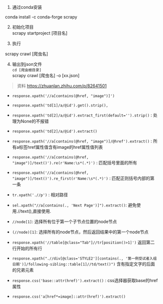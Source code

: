 1. 通过conda安装  

conda install -c conda-forge scrapy

2. 初始化项目  
scrapy startproject [项目名]

3. 执行

scrapy crawl [爬虫名]

4. 输出到json文件  
`cd [爬虫根目录]`  
scrapy crawl [爬虫名] -o [xx.json]


> 资料
https://zhuanlan.zhihu.com/p/82641501  

* `response.xpath('//a[contains(@href, "image")]')`
* `response.xpath('td[1]/a/@id').get().strip(),`
* `response.xpath('td[2]/a/@id').extract_first(default='').strip()` : 处理为None的不报错
* `response.xpath('td[2]/a/@id').extract()`
* `response.xpath('//a[contains(@href, "image")]/@href').extract()` : 所有a标签href属性值含有image的href属性值列表
* `response.xpath('//a[contains(@href, "image")]/text()').re(r'Name:\s*(.*)')` : 匹配括号里面的所有
* `response.xpath('//a[contains(@href, "image")]/text()').re_first(r'Name:\s*(.*)')` : 匹配正则括号内部的第一条
* `tr.xpath('.//p')` : 相对路径
* `sel.xpath("//a[contains(., 'Next Page')]").extract()`: 避免使用.//text(),直接使用.
* `//node[1]`: 选择所有位于第一个子节点位置的node节点
* `(//node)[1]`: 选择所有的node节点，然后返回结果中的第一个node节点
* `response.xpath('//table[@class="Tab"]//tr[position()>1]')` 返回第二行开始的所有行
* `response.xpath(".//div[@class='STYLE2'][contains(., '第一例受试者入组日期')]/following-sibling::table[1]//td/text()")` 含有指定文字的后面的兄弟元素

* `response.css('base::attr(href)').extract()` : css选择器获取base的href属性
* `response.css('a[href*=image]::attr(href)').extract()`